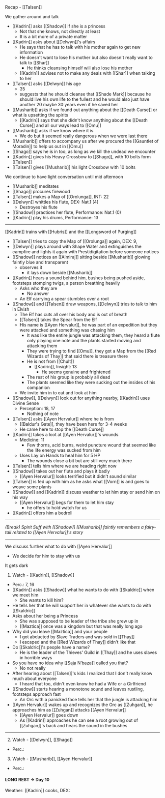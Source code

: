 Recap - [[Talsen]]

We gather around and talk
- [[Kadrin]] asks [[Shadow]] if she is a princess
	- Not that she knows, not directly at least
	- It is a bit more of a private matter
- [[Kadrin]] asks about [[Delwyn]]'s affairs
	- He says that he has to talk with his mother again to get new information
	- He doesn't want to lose his mother but also doesn't really want to talk to [[Shar]]
		- He thinks cleansing himself will also lose his mother
	- [[Kadrin]] advises not to make any deals with [[Shar]] when talking to her
- [[Talsen]] asks [[Delwyn]] his age
	- 35
	- suggests that he should cleanse that [[Shade Mark]] because he should live his own life to the fullest and he would also just have another 20 maybe 30 years even if he saved her
- [[Musharib]] asks if we found out anything about the [[Death Curse]] or what is upsetting the spirits
	- [[Kadrin]] says that she didn't know anything about the [[Death Curse]] and all our ways lead to [[Omu]]
- [[Musharib]] asks if we know where it is
	-  We do but it seemed really dangerous when we were last there
- [[Musharib]] offers to accompany us after we procured the [[Gauntlet of Moradin]] to help us out in [[Omu]]
- [[Shago]] says he is in too, as long as we kill the undead we encounter
- [[Kadrin]] gives his Heavy Crossbow to [[Shago]], with 10 bolts form [[Talsen]]
- [[Talsen]] gives [[Musharib]] his light Crossbow with 10 bolts

We continue to have light conversation until mid afternoon
- [[Musharib]] meditates
- [[Shago]] procures firewood
- [[Talsen]] makes a Map of [[Orolunga]], INT: 22
- [[Delwyn]] whittles his flute, DEX: Nat.1 (4)
	- Destroyes his flute
- [[Shadow]] practices her flute, Performance: Nat.1 (0)
- [[Kadrin]] play his drums, Performance: 13
---
[[Kadrin]] trains with [[Hubris]] and the [[Longsword of Purging]]
- [[Talsen]] tries to copy the Map of [[Orolunga]] again, DEX: 9, 
- [[Delwyn]] plays around with Shape Water and extinguishes the campfire and lights it again with Prestidigitation before someone notices
- [[Shadow]] notices an [[Almiraj]] sitting beside [[Musharib]] glowing faintly blue and transparent
	- observes it
		- it lays down beside [[Musharib]]
- [[Kadrin]] hears a sound behind him, bushes being pushed aside, footsteps stomping twigs, a person breathing heavily
	- Asks who they are
		- No answer
	- An Elf carrying a spear stumbles over a root
- [[Shadow]] and [[Talsen]] draw weapons, [[Delwyn]] tries to talk to him in Elvish
	- The Elf has cuts all over his body and is out of breath
	- [[Talsen]] takes the Spear from the Elf
	- His name is [[Ayen Hervalur]], he was part of an expedition but they were attacked and something was chasing him
		- It was like the entire jungle was attacking them, they heard a flute only playing one note and the plants started moving and attacking them
		- They were trying to find [[Omu]], they got a Map from the [[Red Wizards of Thay]] that said there is treasure there
		- He is not from [[Chult]]
			- [[Kadrin]], Insight: 13
				- He seems genuine and frightened
		- The rest of his group is probably all dead
		- The plants seemed like they were sucking out the insides of his companion
	- We invite him in to eat and look at him
- [[Shadow]], [[Delwyn]] look out for anything nearby, [[Kadrin]] uses Divine Sense
	- Perception: 18, 17
		- Nothing of note
- [[Talsen]] asks [[Ayen Hervalur]] where he is from
	- [[Baldur's Gate]], they have been here for 3-4 weeks
	- He came here to stop the [[Death Curse]]
- [[Kadrin]] takes a loot at [[Ayen Hervalur]]'s wounds
	- Medicine: 11
		- Few thorns, acid burns, weird puncture wound that seemed like the life energy was sucked from him
	- Uses Lay on Hands to heal him for 5 HP
		- The wounds close a bit but are still very much there
- [[Talsen]] tells him where we are heading right now
- [[Shadow]] takes out her flute and plays it badly
	- [[Ayen Hervalur]] looks terrified but it didn't sound similar
- [[Talsen]] is fed up with him as he asks what [[Vorn]] is and goes to weave some plants
- [[Shadow]] and [[Kadrin]] discuss weather to let him stay or send him on his way
	- [[Ayen Hervalur]] begs for them to let him stay
		- he offers to hold watch for us
- [[Kadrin]] offers him a bedroll
---
_(Break)_
_Spirit Suff with [[Shadow]]_
_[[Musharib]] faintly remembers a fairy-tail related to [[Ayen Hervalur]]'s story_

---
We discuss further what to do with [[Ayen Hervalur]]
- We decide for him to stay with us

It gets dark

1. Watch - [[Kadrin]], [[Shadow]]
- Perc.: 7, 16
- [[Kadrin]] asks [[Shadow]] what he wants to do with [[Skaldric]] when we meet him
	- She wants to kill him?
- He tells her that he will support her in whatever she wants to do with [[Skaldric]]
- Asks about her being a Princess
	- She was supposed to be leader of the tribe she grew up in
	- [[Maztica]] once was a kingdom but that was really long ago
- Why did you leave [[Maztica]] and your people
	- I got abducted by Slave Traders and was sold in [[Thay]]
	- I escaped and the [[Red Wizards of Thay]] didn't like that
- Do [[Skaldric]]'s people have a name?
	- He is the leader of the Thieves' Guild in [[Thay]] and he uses slaves in horrible ways
- So you have no idea why [[Saja N’baza]] called you that?
	- No not really
- After hearing about [[Talsen]]'s kids I realized that I don't really know much about everyone
	- I heard that too, didn't even know he had a Wife or a Girlfriend
- [[Shadow]] starts hearing a monotone sound and leaves rustling, footsteps approach fast
	- An Orc with a panicked face tells her that the jungle is attacking him
- [[Ayen Hervalur]] wakes up and recognizes the Orc as [[Zuhgan]], he approaches him as [[Zuhgan]] attacks [[Ayen Hervalur]]
	- [[Ayen Hervalur]] goes down
	- As [[Kadrin]] approaches he can see a root growing out of [[Zuhgan]]'s back and hears the sound in the bushes

---
2. Watch - [[Delwyn]], [[Shago]]
- Perc.: 

3. Watch -  [[Musharib]], [[Ayen Hervalur]]
- Perc.: 

#### LONG REST -> Day 10
Weather:
[[Kadrin]] cooks, DEX: 